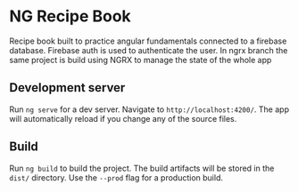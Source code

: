 # NG Recipe Book

Recipe book built to practice angular fundamentals connected to a firebase database. Firebase auth is used to authenticate the user.
In ngrx branch the same project is build using NGRX to manage the state of the whole app

## Development server

Run `ng serve` for a dev server. Navigate to `http://localhost:4200/`. The app will automatically reload if you change any of the source files.

## Build

Run `ng build` to build the project. The build artifacts will be stored in the `dist/` directory. Use the `--prod` flag for a production build.

